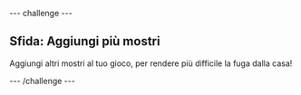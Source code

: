 \--- challenge \---

## Sfida: Aggiungi più mostri

Aggiungi altri mostri al tuo gioco, per rendere più difficile la fuga dalla casa!

\--- /challenge \---